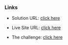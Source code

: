 ### Links

- Solution URL: [click here](https://github.com/weldu0/Frontend-Mentor-Challenges-Collection/tree/main/clipboard-landing-page)

- Live Site URL: [click here](https://weldu0.github.io/Frontend-Mentor-Challenges-Collection/clipboard-landing-page)

- The challenge: [click here](https://www.frontendmentor.io/challenges/clipboard-landing-page-5cc9bccd6c4c91111378ecb9)

